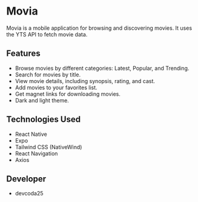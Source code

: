 # Movia

Movia is a mobile application for browsing and discovering movies. It uses the YTS API to fetch movie data.

## Features

*   Browse movies by different categories: Latest, Popular, and Trending.
*   Search for movies by title.
*   View movie details, including synopsis, rating, and cast.
*   Add movies to your favorites list.
*   Get magnet links for downloading movies.
*   Dark and light theme.

## Technologies Used

*   React Native
*   Expo
*   Tailwind CSS (NativeWind)
*   React Navigation
*   Axios

## Developer

*   devcoda25
